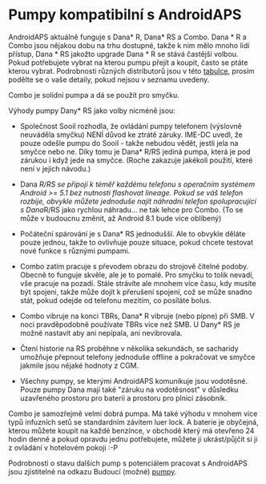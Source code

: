 # Pumpy kompatibilní s AndroidAPS

AndroidAPS aktuálně funguje s Dana* R, Dana* RS a Combo. Dana * R a Combo jsou nějakou dobu na trhu dostupné, takže k nim mělo mnoho lidí přístup, Dana * RS jakožto upgrade Dana * R se stává častější volbou. Pokud potřebujete vybrat na kterou pumpu přejít a koupit, často se ptáte kterou vybrat. Podrobnosti různých distributorů jsou v této [tabulce](https://drive.google.com/open?id=1CRfmmjA-0h_9nkRViP3J9FyflT9eu-a8HeMrhrKzKz0), prosím podělte se o vaše detaily, pokud nejsou v seznamu uvedeny.

Combo je solidní pumpa a dá se použít pro smyčku.

Výhody pumpy Dany* RS jako volby nicméně jsou:

* Společnost Sooil rozhodla, že ovládání pumpy telefonem (výslovně neuváděla smyčku) NENÍ důvod ke ztrátě záruky. IME-DC uvedl, že pouze odešle pumpu do Sooil - takže nebudou vědět, jestli jela na smyčce nebo ne. Díky tomu je Dana* R/RS jediná pumpa, která je pod zárukou i když jede na smyčce. (Roche zakazuje jakékoli použití, které není v jejich návodu.)

* Dana *R/RS se připojí k téměř každému telefonu s operačním systémem Android >= 5.1 bez nutnosti flashovat lineage. Pokud se váš telefon rozbije, obvykle můžete jednoduše najít náhradní telefon spolupracující s Dana*R/RS jako rychlou náhradu... ne tak lehce pro Combo. (To se může v budoucnu změnit, až Android 8.1 bude více oblíbený)

* Počáteční spárování je s Dana* RS jednodušší. Ale to obvykle děláte pouze jednou, takže to ovlivňuje pouze situace, pokud chcete testovat nové funkce s různými pumpami.

* Combo zatím pracuje s převodem obrazu do strojově čitelné podoby. Obecně to funguje skvěle, ale je to pomalé. Pro smyčku to tolik nevadí, vše pracuje na pozadí. Stále strávíte ale mnohem více času, kdy musíte být spojeni, takže může dojít k přerušení spojení, což se může snadno stát, pokud odejde od telefonu mezitím, co posíláte bolus.

* Combo vibruje na konci TBRs, Dana* R vibruje (nebo pípne) při SMB. V noci pravděpodobně používate TBRs více než SMB. U Dany* RS je možné nastavit aby ani nepípala, ani nevibrovala.

* Čtení historie na RS proběhne v několika sekundách, se sacharidy umožňuje přepnout telefony jednoduše offline a pokračovat ve smyčce jakmile jsou nějaké hodnoty z CGM.

* Všechny pumpy, se kterými AndroidAPS komunikuje jsou vodotěsné. Pouze pumpy Dana mají také "záruku na vodotěsnost" v důsledku uzavřeného prostoru pro baterii a prostoru pro plnicí zásobník.

Combo je samozřejmě velmi dobrá pumpa. Má také výhodu v mnohem více typů infuzních setů se standardním závitem luer lock. A baterie je obyčejná, kterou můžete koupit na každé benzínce, v obchodě který má otevřeno 24 hodin denně a pokud opravdu jednu potřebujete, můžete ji ukrást/půjčit si ji z ovládání v hotelovém pokoji :-P

Podrobnosti o stavu dalších pump s potenciálem pracovat s AndroidAPS jsou zjistitelné na odkazu Budoucí (možné) [pumpy](Future-possible-Pump-Drivers.md).